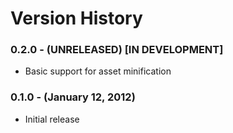 # Version History

### 0.2.0 - (UNRELEASED) [IN DEVELOPMENT]
* Basic support for asset minification

### 0.1.0 - (January 12, 2012)
* Initial release